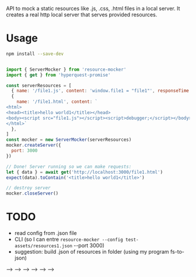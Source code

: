 API to mock a static resources like .js, .css, .html files in a local server. It creates a real http local server that serves provided resources. 

# Usage

```sh
npm install --save-dev  
```

```js

import { ServerMocker } from 'resource-mocker'
import { get } from 'hyperquest-promise'

const serverResources = [
  { name: '/file1.js', content: 'window.file1 = "file1"', responseTime: 100 },
  {
    name: '/file1.html', content: `
<html>
<head><title>hello world1</title></head>
<body><script src="file1.js"></script><script>debugger;</script></body>
</html>`
  },
]
const mocker = new ServerMocker(serverResources)
mocker.createServer({
  port: 3000
})

// Done! Server running so we can make requests: 
let { data } = await get('http://localhost:3000/file1.html')
expect(data).toContain('<title>hello world1</title>')

// destroy server
mocker.closeServer()
```

# TODO

 * read config from .json file
 * CLI (so I can entre `resource-mocker --config test-assets/resources1.json` --port 3000)
 * suggestion: build .json of resources in folder (using my program fs-to-json)



<!-- 
<!-- ### Backup -->
<!-- move to other file : -->
<!-- Language (basic) --> -->
<!-- 
 <!-- * code is evaluated from "top to bottom" and ingeneral from right to left -->
 <!-- * variables (they are name for values) -->
 <!-- * assignments: let a = 1 -->
 <!-- * statements (console.log(3.14)) --> -->
<!--  -->
<!-- 
<!-- Data (basic) --> -->
<!-- 
 <!-- * explain -->
<!-- Behavior (basic) --> -->
<!-- 
<!-- Data + behavior (basic) --> -->
<!-- 
 <!-- * array filter, find, map -->
 <!-- * basic object manipulation (propert) -->
 <!-- * string substring, concatenation --> -->
<!--  -->
<!--  -->
